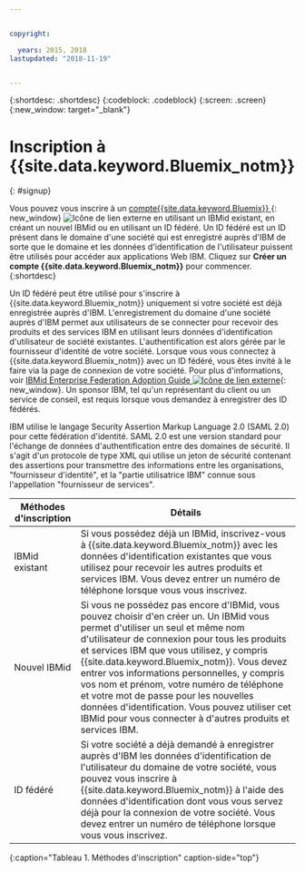 ```yaml
---


copyright:

  years: 2015, 2018
lastupdated: "2018-11-19"


---
```


{:shortdesc: .shortdesc}
{:codeblock: .codeblock}
{:screen: .screen}
{:new_window: target="_blank"}


# Inscription à {{site.data.keyword.Bluemix_notm}}
{: #signup}

Vous pouvez vous inscrire à un [compte{{site.data.keyword.Bluemix}} ](https://cloud.ibm.com){: new_window} ![Icône de lien externe](../icons/launch-glyph.svg "Icône de lien externe") en utilisant un IBMid existant, en créant un nouvel IBMid ou en utilisant un ID fédéré. Un ID fédéré est un ID présent dans le domaine d'une société qui est enregistré auprès d'IBM de sorte que le domaine et les données d'identification de l'utilisateur puissent être utilisés pour accéder aux applications Web IBM. Cliquez sur **Créer un compte {{site.data.keyword.Bluemix_notm}}** pour commencer.
{:shortdesc}

Un ID fédéré peut être utilisé pour s'inscrire à {{site.data.keyword.Bluemix_notm}} uniquement si votre société est déjà enregistrée auprès d'IBM. L'enregistrement du domaine d'une société auprès d'IBM permet aux utilisateurs de se connecter pour recevoir des produits et des services IBM en utilisant leurs données d'identification d'utilisateur de société existantes. L'authentification est alors gérée par le fournisseur d'identité de votre société. Lorsque vous vous connectez à {{site.data.keyword.Bluemix_notm}} avec un ID fédéré, vous êtes invité à le faire via la page de connexion de votre société. Pour plus d'informations, voir [IBMid Enterprise Federation Adoption Guide ![Icône de lien externe](../icons/launch-glyph.svg)](https://ibm.box.com/v/IBMid-Federation-Guide){: new_window}. Un sponsor IBM, tel qu'un représentant du client ou un service de conseil, est requis lorsque vous demandez à enregistrer des ID fédérés.

IBM utilise le langage Security Assertion Markup Language 2.0 (SAML 2.0) pour cette fédération d'identité. SAML 2.0 est une version standard pour l'échange de données d'authentification entre des domaines de sécurité. Il s'agit d'un protocole de type XML qui utilise un jeton de sécurité contenant des assertions pour transmettre des informations entre les organisations, "fournisseur d'identité", et la "partie utilisatrice IBM" connue sous l'appellation "fournisseur de services".

| Méthodes d'inscription | Détails |    
|-----------------|---------|
|IBMid existant   | Si vous possédez déjà un IBMid, inscrivez-vous à {{site.data.keyword.Bluemix_notm}} avec les données d'identification existantes que vous utilisez pour recevoir les autres produits et services IBM. Vous devez entrer un numéro de téléphone lorsque vous vous inscrivez. |
|Nouvel IBMid        | Si vous ne possédez pas encore d'IBMid, vous pouvez choisir d'en créer un. Un IBMid vous permet d'utiliser un seul et même nom d'utilisateur de connexion pour tous les produits et services IBM que vous utilisez, y compris {{site.data.keyword.Bluemix_notm}}. Vous devez entrer vos informations personnelles, y compris vos nom et prénom, votre numéro de téléphone et votre mot de passe pour les nouvelles données d'identification. Vous pouvez utiliser cet IBMid pour vous connecter à d'autres produits et services IBM.  |
|ID fédéré     | Si votre société a déjà demandé à enregistrer auprès d'IBM les données d'identification de l'utilisateur du domaine de votre société, vous pouvez vous inscrire à {{site.data.keyword.Bluemix_notm}} à l'aide des données d'identification dont vous vous servez déjà pour la connexion de votre société. Vous devez entrer un numéro de téléphone lorsque vous vous inscrivez. |
{:caption="Tableau 1. Méthodes d'inscription" caption-side="top"}

